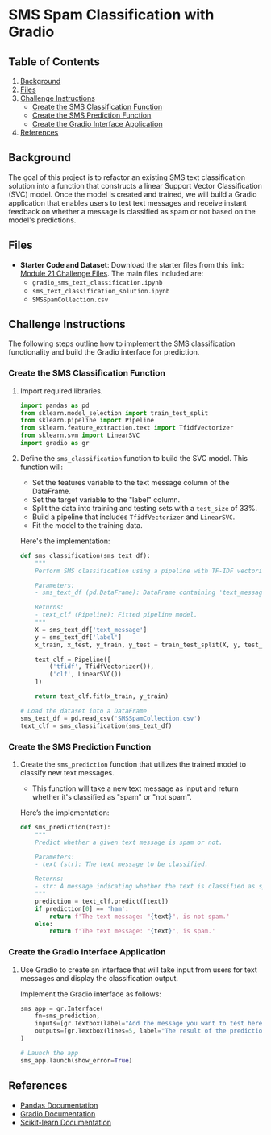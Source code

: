 # SMS Spam Classification with Gradio

## Table of Contents
1. [Background](#background)
2. [Files](#files)
3. [Challenge Instructions](#challenge-instructions)
   - [Create the SMS Classification Function](#create-the-sms-classification-function)
   - [Create the SMS Prediction Function](#create-the-sms-prediction-function)
   - [Create the Gradio Interface Application](#create-the-gradio-interface-application)
4. [References](#references)

## Background
The goal of this project is to refactor an existing SMS text classification solution into a function that constructs a linear Support Vector Classification (SVC) model. Once the model is created and trained, we will build a Gradio application that enables users to test text messages and receive instant feedback on whether a message is classified as spam or not based on the model's predictions.

## Files
- **Starter Code and Dataset**: Download the starter files from this link: [Module 21 Challenge Files](https://static.bc-edx.com/ai/ail-v-1-0/m21/lms/starter/M21_Starter_Code.zip). The main files included are:
  - `gradio_sms_text_classification.ipynb`
  - `sms_text_classification_solution.ipynb`
  - `SMSSpamCollection.csv`

## Challenge Instructions
The following steps outline how to implement the SMS classification functionality and build the Gradio interface for prediction.

### Create the SMS Classification Function
1. Import required libraries.
    ```python
    import pandas as pd
    from sklearn.model_selection import train_test_split
    from sklearn.pipeline import Pipeline
    from sklearn.feature_extraction.text import TfidfVectorizer
    from sklearn.svm import LinearSVC
    import gradio as gr
    ```

2. Define the `sms_classification` function to build the SVC model. This function will:
   - Set the features variable to the text message column of the DataFrame.
   - Set the target variable to the "label" column.
   - Split the data into training and testing sets with a `test_size` of 33%.
   - Build a pipeline that includes `TfidfVectorizer` and `LinearSVC`.
   - Fit the model to the training data.
   
   Here's the implementation:
   ```python
   def sms_classification(sms_text_df):
       """
       Perform SMS classification using a pipeline with TF-IDF vectorization and Linear Support Vector Classification.

       Parameters:
       - sms_text_df (pd.DataFrame): DataFrame containing 'text_message' and 'label' columns.

       Returns:
       - text_clf (Pipeline): Fitted pipeline model.
       """
       X = sms_text_df['text_message']
       y = sms_text_df['label']
       x_train, x_test, y_train, y_test = train_test_split(X, y, test_size=0.33, random_state=42)

       text_clf = Pipeline([
           ('tfidf', TfidfVectorizer()),
           ('clf', LinearSVC())
       ])

       return text_clf.fit(x_train, y_train)

   # Load the dataset into a DataFrame
   sms_text_df = pd.read_csv('SMSSpamCollection.csv')
   text_clf = sms_classification(sms_text_df)
   ```

### Create the SMS Prediction Function
1. Create the `sms_prediction` function that utilizes the trained model to classify new text messages.
   - This function will take a new text message as input and return whether it's classified as "spam" or "not spam".
   
   Here’s the implementation:
   ```python
   def sms_prediction(text):
       """
       Predict whether a given text message is spam or not.

       Parameters:
       - text (str): The text message to be classified.

       Returns:
       - str: A message indicating whether the text is classified as spam or not.
       """
       prediction = text_clf.predict([text])
       if prediction[0] == 'ham':
           return f'The text message: "{text}", is not spam.'
       else:
           return f'The text message: "{text}", is spam.'
   ```

### Create the Gradio Interface Application
1. Use Gradio to create an interface that will take input from users for text messages and display the classification output.
   
   Implement the Gradio interface as follows:
   ```python
   sms_app = gr.Interface(
       fn=sms_prediction,
       inputs=[gr.Textbox(label="Add the message you want to test here")],
       outputs=[gr.Textbox(lines=5, label="The result of the prediction: ")]
   )

   # Launch the app
   sms_app.launch(show_error=True)
   ```

## References
- [Pandas Documentation](https://pandas.pydata.org/pandas-docs/stable/)
- [Gradio Documentation](https://gradio.app/docs/)
- [Scikit-learn Documentation](https://scikit-learn.org/stable/)

